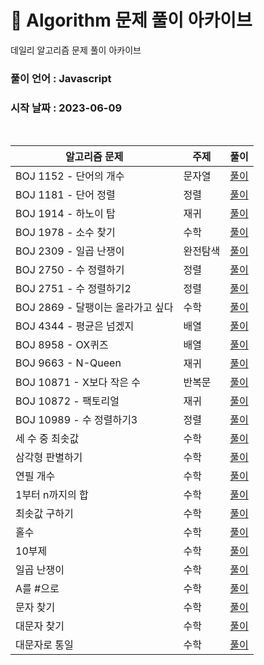 # 🎲 Algorithm 문제 풀이 아카이브

데일리 알고리즘 문제 풀이 아카이브

### 풀이 언어 : Javascript

### 시작 날짜 : 2023-06-09

<br>

| 알고리즘 문제                     | 주제     | 풀이                                                                                                                      |
| --------------------------------- | -------- | ------------------------------------------------------------------------------------------------------------------------- |
| BOJ 1152 - 단어의 개수            | 문자열   | [풀이](https://velog.io/@ongsim123/Algorithm-%EB%B0%B1%EC%A4%80-1154-javaScript)                                          |
| BOJ 1181 - 단어 정렬              | 정렬     | [풀이](https://velog.io/@ongsim123/Algorithm-%EB%B0%B1%EC%A4%80-1181-javaScript)                                          |
| BOJ 1914 - 하노이 탑              | 재귀     | [풀이](https://velog.io/@ongsim123/Algorithm-%EB%B0%B1%EC%A4%80-1914-javaScript)                                          |
| BOJ 1978 - 소수 찾기              | 수학     | [풀이](https://velog.io/@ongsim123/Algorithm-%EB%B0%B1%EC%A4%80-1978-javaScript)                                          |
| BOJ 2309 - 일곱 난쟁이            | 완전탐색 | [풀이](https://velog.io/@ongsim123/Algorithm-%EB%B0%B1%EC%A4%80-1181-javaScript-1g3ryv2c)                                 |
| BOJ 2750 - 수 정렬하기            | 정렬     | [풀이](https://velog.io/@ongsim123/Algorithm-%EB%B0%B1%EC%A4%80-2750-javaScript)                                          |
| BOJ 2751 - 수 정렬하기2           | 정렬     | [풀이](https://velog.io/@ongsim123/Algorithm-%EB%B0%B1%EC%A4%80-2751-javaScript)                                          |
| BOJ 2869 - 달팽이는 올라가고 싶다 | 수학     | [풀이](https://velog.io/@ongsim123/Algorithm-%EB%B0%B1%EC%A4%80-2869-javaScript)                                          |
| BOJ 4344 - 평균은 넘겠지          | 배열     | [풀이](https://velog.io/@ongsim123/Algorithm-%EB%B0%B1%EC%A4%80-4344-javaScript)                                          |
| BOJ 8958 - OX퀴즈                 | 배열     | [풀이](https://velog.io/@ongsim123/Algorithm-%EB%B0%B1%EC%A4%80-8958-javaScript)                                          |
| BOJ 9663 - N-Queen                | 재귀     | [풀이](https://velog.io/@ongsim123/Algorithm-%EB%B0%B1%EC%A4%80-9663-javaScript)                                          |
| BOJ 10871 - X보다 작은 수         | 반복문   | [풀이](https://velog.io/@ongsim123/Algorithm-%EB%B0%B1%EC%A4%8010871-javaScript)                                          |
| BOJ 10872 - 팩토리얼              | 재귀     | [풀이](https://velog.io/@ongsim123/Algorithm-%EB%B0%B1%EC%A4%80-10872-javaScript)                                         |
| BOJ 10989 - 수 정렬하기3          | 정렬     | [풀이](https://velog.io/@ongsim123/Algorithm-%EB%B0%B1%EC%A4%80-10989-javaScript)                                         |
| 세 수 중 최솟값                   | 수학     | [풀이](https://velog.io/@ongsim123/Algorithm-%EC%84%B8-%EC%88%98-%EC%A4%91-%EC%B5%9C%EC%86%9F%EA%B0%92-javaScript)        |
| 삼각형 판별하기                   | 수학     | [풀이](https://velog.io/@ongsim123/Algorithm-%EC%82%BC%EA%B0%81%ED%98%95-%ED%8C%90%EB%B3%84%ED%95%98%EA%B8%B0-javaScript) |
| 연필 개수                         | 수학     | [풀이](https://velog.io/@ongsim123/Algorithm-%EC%97%B0%ED%95%84-%EA%B0%9C%EC%88%98-javaScript)                            |
| 1부터 n까지의 합                  | 수학     | [풀이](https://velog.io/@ongsim123/Algorithm-1%EB%B6%80%ED%84%B0-n%EA%B9%8C%EC%A7%80%EC%9D%98-%ED%95%A9-javaScript)       |
| 최솟값 구하기                     | 수학     | [풀이](https://velog.io/@ongsim123/Algorithm-%EC%B5%9C%EC%86%9F%EA%B0%92-%EA%B5%AC%ED%95%98%EA%B8%B0-javaScript)          |
| 홀수                              | 수학     | [풀이](https://velog.io/@ongsim123/Algorithm-%ED%99%80%EC%88%98-javaScript)                                               |
| 10부제                            | 수학     | [풀이](https://velog.io/@ongsim123/Algorithm-10%EB%B6%80%EC%A0%9C-javaScript)                                             |
| 일곱 난쟁이                       | 수학     | [풀이](https://velog.io/@ongsim123/Algorithm-%EC%9D%BC%EA%B3%B1-%EB%82%9C%EC%9F%81%EC%9D%B4-javaScript)                   |
| A를 #으로                         | 수학     | [풀이](https://velog.io/@ongsim123/Algorithm-A%EB%A5%BC-%EC%9C%BC%EB%A1%9C-javaScript)                                    |
| 문자 찾기                         | 수학     | [풀이](https://velog.io/@ongsim123/Algorithm-%EB%AC%B8%EC%9E%90-%EC%B0%BE%EA%B8%B0-javaScript)                            |
| 대문자 찾기                       | 수학     | [풀이](https://velog.io/@ongsim123/Algorithm-%EB%8C%80%EB%AC%B8%EC%9E%90-%EC%B0%BE%EA%B8%B0-javaScript)                   |
| 대문자로 통일                     | 수학     | [풀이](https://velog.io/@ongsim123/Algorithm-%EB%8C%80%EB%AC%B8%EC%9E%90%EB%A1%9C-%ED%86%B5%EC%9D%BC-javaScript)          |
